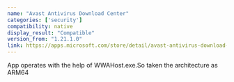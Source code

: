 ```yaml
---
name: "Avast Antivirus Download Center"
categories: ['security']
compatibility: native
display_result: "Compatible"
version_from: "1.21.1.0"
link: https://apps.microsoft.com/store/detail/avast-antivirus-download-center/9NBLGGH5XG3K
---
```


App operates with the help of WWAHost.exe.So taken the architecture as ARM64